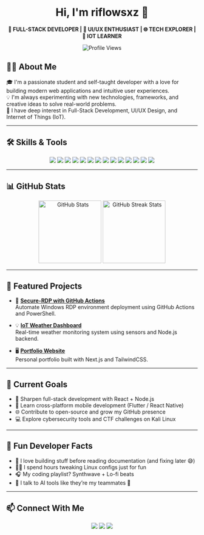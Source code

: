 <h1 align="center">Hi, I'm riflowsxz 👋</h1>

<p align="center">
  <strong>🚀 FULL-STACK DEVELOPER | 🎨 UI/UX ENTHUSIAST | 🌐 TECH EXPLORER | 📡 IOT LEARNER</strong>
</p>

<p align="center">
  <img src="https://komarev.com/ghpvc/?username=riflowsxz&style=flat-square" alt="Profile Views"/>
</p>

## 👨‍💻 About Me

🎓 I'm a passionate student and self-taught developer with a love for building modern web applications and intuitive user experiences.  
💡 I'm always experimenting with new technologies, frameworks, and creative ideas to solve real-world problems.  
🌱 I have deep interest in Full-Stack Development, UI/UX Design, and Internet of Things (IoT).  

---

## 🛠️ Skills & Tools

<p align="center">
  <!-- Languages -->
  <img src="https://img.shields.io/badge/JavaScript-F7DF1E?style=flat-square&logo=javascript&logoColor=black"/>
  <img src="https://img.shields.io/badge/TypeScript-3178C6?style=flat-square&logo=typescript&logoColor=white"/>
  <img src="https://img.shields.io/badge/Python-3776AB?style=flat-square&logo=python&logoColor=white"/>
  <img src="https://img.shields.io/badge/Java-007396?style=flat-square&logo=java&logoColor=white"/>
  
  <!-- Frontend -->
  <img src="https://img.shields.io/badge/React-61DAFB?style=flat-square&logo=react&logoColor=black"/>
  <img src="https://img.shields.io/badge/TailwindCSS-06B6D4?style=flat-square&logo=tailwind-css&logoColor=white"/>
  <img src="https://img.shields.io/badge/Next.js-000000?style=flat-square&logo=next.js&logoColor=white"/>

  <!-- Backend -->
  <img src="https://img.shields.io/badge/Node.js-339933?style=flat-square&logo=node.js&logoColor=white"/>
  <img src="https://img.shields.io/badge/Express-000000?style=flat-square&logo=express&logoColor=white"/>
  <img src="https://img.shields.io/badge/Firebase-FFCA28?style=flat-square&logo=firebase&logoColor=black"/>

  <!-- Tools -->
  <img src="https://img.shields.io/badge/Git-F05032?style=flat-square&logo=git&logoColor=white"/>
  <img src="https://img.shields.io/badge/Vercel-000000?style=flat-square&logo=vercel&logoColor=white"/>
  <img src="https://img.shields.io/badge/Linux-FCC624?style=flat-square&logo=linux&logoColor=black"/>
  <img src="https://img.shields.io/badge/Kali_Linux-557C94?style=flat-square&logo=kalilinux&logoColor=white"/>
</p>

---

## 📊 GitHub Stats

<p align="center">
  <img src="https://github-readme-stats.vercel.app/api?username=riflowsxz&show_icons=true&theme=default&hide_title=true" alt="GitHub Stats" height="165"/>
  <img src="https://github-readme-streak-stats.herokuapp.com/?user=riflowsxz&theme=default" alt="GitHub Streak Stats" height="165"/>
</p>

---

## 📌 Featured Projects

- 🔐 [**Secure-RDP with GitHub Actions**](https://github.com/riflowsxz/secure-rdp)  
  Automate Windows RDP environment deployment using GitHub Actions and PowerShell.

- 💡 [**IoT Weather Dashboard**](https://github.com/riflowsxz/iot-weather-dashboard)  
  Real-time weather monitoring system using sensors and Node.js backend.

- 🖥️ [**Portfolio Website**](https://github.com/riflowsxz/portfolio-site)  
  Personal portfolio built with Next.js and TailwindCSS.

---

## 🎯 Current Goals

- 🚀 Sharpen full-stack development with React + Node.js  
- 📱 Learn cross-platform mobile development (Flutter / React Native)  
- 🌐 Contribute to open-source and grow my GitHub presence  
- 💻 Explore cybersecurity tools and CTF challenges on Kali Linux  

---

## 🎉 Fun Developer Facts

- 🧠 I love building stuff before reading documentation (and fixing later 😅)  
- 🧑‍🔧 I spend hours tweaking Linux configs just for fun  
- 🎧 My coding playlist? Synthwave + Lo-fi beats  
- 💬 I talk to AI tools like they’re my teammates 👀  

---

## 📫 Connect With Me

<p align="center">
  <a href="mailto:riflowsxz@gmail.com"><img src="https://img.shields.io/badge/Email-D14836?style=for-the-badge&logo=gmail&logoColor=white"/></a>
  <a href="https://github.com/riflowsxz"><img src="https://img.shields.io/badge/GitHub-000?style=for-the-badge&logo=github&logoColor=white"/></a>
  <a href="https://instagram.com/riflowsxz"><img src="https://img.shields.io/badge/Instagram-E4405F?style=for-the-badge&logo=instagram&logoColor=white"/></a>
</p>
